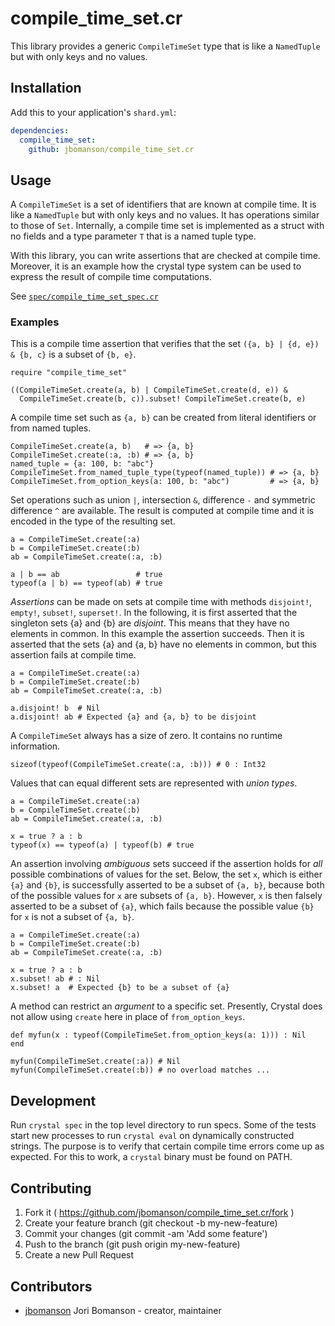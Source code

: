 # compile_time_set.cr

This library provides a generic `CompileTimeSet` type that is like a
`NamedTuple` but with only keys and no values.

## Installation

Add this to your application's `shard.yml`:

```yaml
dependencies:
  compile_time_set:
    github: jbomanson/compile_time_set.cr
```

## Usage

A `CompileTimeSet` is a set of identifiers that are known at compile time.
It is like a `NamedTuple` but with only keys and no values.
It has operations similar to those of `Set`.
Internally, a compile time set is implemented as a struct with no fields and a
type parameter `T` that is a named tuple type.

With this library, you can write assertions that are checked at compile time.
Moreover, it is an example how the crystal type system can be used to express
the result of compile time computations.

See [`spec/compile_time_set_spec.cr`](https://github.com/jbomanson/compile_time_set.cr/blob/master/spec/compile_time_set_spec.cr)

### Examples

This is a compile time assertion that verifies that the set `({a, b} | {d, e})
& {b, c}` is a subset of `{b, e}`.
```crystal
require "compile_time_set"

((CompileTimeSet.create(a, b) | CompileTimeSet.create(d, e)) &
  CompileTimeSet.create(b, c)).subset! CompileTimeSet.create(b, e)
```

A compile time set such as `{a, b}` can be created from literal identifiers or
from named tuples.
```crystal
CompileTimeSet.create(a, b)   # => {a, b}
CompileTimeSet.create(:a, :b) # => {a, b}
named_tuple = {a: 100, b: "abc"}
CompileTimeSet.from_named_tuple_type(typeof(named_tuple)) # => {a, b}
CompileTimeSet.from_option_keys(a: 100, b: "abc")         # => {a, b}
```

Set operations such as union `|`, intersection `&`, difference `-` and
symmetric difference `^` are available.
The result is computed at compile time and it is encoded in the type of the
resulting set.
```crystal
a = CompileTimeSet.create(:a)
b = CompileTimeSet.create(:b)
ab = CompileTimeSet.create(:a, :b)

a | b == ab                 # true
typeof(a | b) == typeof(ab) # true
```

*Assertions* can be made on sets at compile time with methods `disjoint!`,
`empty!`, `subset!`, `superset!`.
In the following, it is first asserted that the singleton sets {a} and {b}
are *disjoint*. This means that they have no elements in common.
In this example the assertion succeeds.
Then it is asserted that the sets {a} and {a, b} have no elements in common,
but this assertion fails at compile time.
```crystal
a = CompileTimeSet.create(:a)
b = CompileTimeSet.create(:b)
ab = CompileTimeSet.create(:a, :b)

a.disjoint! b  # Nil
a.disjoint! ab # Expected {a} and {a, b} to be disjoint
```

A `CompileTimeSet` always has a size of zero. It contains no runtime
information.
```crystal
sizeof(typeof(CompileTimeSet.create(:a, :b))) # 0 : Int32
```

Values that can equal different sets are represented with *union types*.
```crystal
a = CompileTimeSet.create(:a)
b = CompileTimeSet.create(:b)
ab = CompileTimeSet.create(:a, :b)

x = true ? a : b
typeof(x) == typeof(a) | typeof(b) # true
```

An assertion involving *ambiguous* sets succeed if the assertion holds for
*all* possible combinations of values for the set.
Below, the set `x`, which is either `{a}` and `{b}`, is successfully asserted
to be a subset of `{a, b}`, because both of the possible values for `x` are
subsets of `{a, b}`.
However, `x` is then falsely asserted to be a subset of `{a}`, which fails
because the possible value `{b}` for `x` is not a subset of `{a, b}`.
```crystal
a = CompileTimeSet.create(:a)
b = CompileTimeSet.create(:b)
ab = CompileTimeSet.create(:a, :b)

x = true ? a : b
x.subset! ab # : Nil
x.subset! a  # Expected {b} to be a subset of {a}
```

A method can restrict an *argument* to a specific set.
Presently, Crystal does not allow using `create` here in place of
`from_option_keys`.
```crystal
def myfun(x : typeof(CompileTimeSet.from_option_keys(a: 1))) : Nil
end

myfun(CompileTimeSet.create(:a)) # Nil
myfun(CompileTimeSet.create(:b)) # no overload matches ...
```

## Development

Run `crystal spec` in the top level directory to run specs.
Some of the tests start new processes to run `crystal eval` on dynamically
constructed strings.
The purpose is to verify that certain compile time errors come up as
expected.
For this to work, a `crystal` binary must be found on PATH.

## Contributing

1. Fork it ( https://github.com/jbomanson/compile_time_set.cr/fork )
2. Create your feature branch (git checkout -b my-new-feature)
3. Commit your changes (git commit -am 'Add some feature')
4. Push to the branch (git push origin my-new-feature)
5. Create a new Pull Request

## Contributors

- [jbomanson](https://github.com/jbomanson) Jori Bomanson - creator, maintainer

